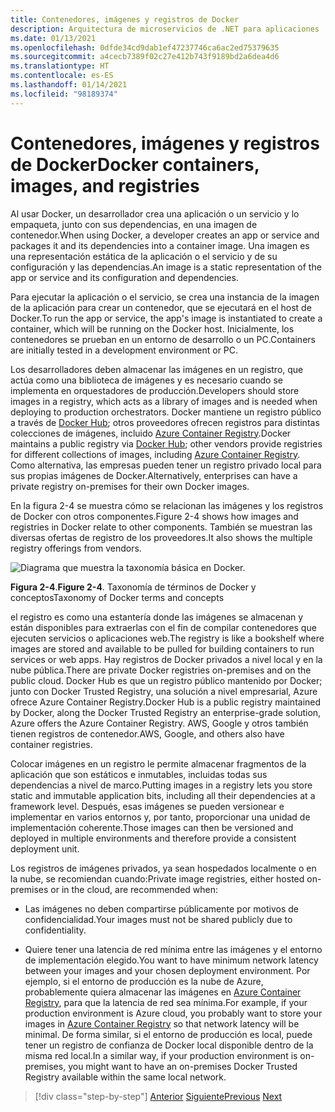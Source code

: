 ```yaml
---
title: Contenedores, imágenes y registros de Docker
description: Arquitectura de microservicios de .NET para aplicaciones .NET en contenedor | Contenedores, imágenes y registros de Docker
ms.date: 01/13/2021
ms.openlocfilehash: 0dfde34cd9dab1ef47237746ca6ac2ed75379635
ms.sourcegitcommit: a4cecb7389f02c27e412b743f9189bd2a6dea4d6
ms.translationtype: HT
ms.contentlocale: es-ES
ms.lasthandoff: 01/14/2021
ms.locfileid: "98189374"
---
```

# <a name="docker-containers-images-and-registries"></a><span data-ttu-id="d1056-103">Contenedores, imágenes y registros de Docker</span><span class="sxs-lookup"><span data-stu-id="d1056-103">Docker containers, images, and registries</span></span>

<span data-ttu-id="d1056-104">Al usar Docker, un desarrollador crea una aplicación o un servicio y lo empaqueta, junto con sus dependencias, en una imagen de contenedor.</span><span class="sxs-lookup"><span data-stu-id="d1056-104">When using Docker, a developer creates an app or service and packages it and its dependencies into a container image.</span></span> <span data-ttu-id="d1056-105">Una imagen es una representación estática de la aplicación o el servicio y de su configuración y las dependencias.</span><span class="sxs-lookup"><span data-stu-id="d1056-105">An image is a static representation of the app or service and its configuration and dependencies.</span></span>

<span data-ttu-id="d1056-106">Para ejecutar la aplicación o el servicio, se crea una instancia de la imagen de la aplicación para crear un contenedor, que se ejecutará en el host de Docker.</span><span class="sxs-lookup"><span data-stu-id="d1056-106">To run the app or service, the app's image is instantiated to create a container, which will be running on the Docker host.</span></span> <span data-ttu-id="d1056-107">Inicialmente, los contenedores se prueban en un entorno de desarrollo o un PC.</span><span class="sxs-lookup"><span data-stu-id="d1056-107">Containers are initially tested in a development environment or PC.</span></span>

<span data-ttu-id="d1056-108">Los desarrolladores deben almacenar las imágenes en un registro, que actúa como una biblioteca de imágenes y es necesario cuando se implementa en orquestadores de producción.</span><span class="sxs-lookup"><span data-stu-id="d1056-108">Developers should store images in a registry, which acts as a library of images and is needed when deploying to production orchestrators.</span></span> <span data-ttu-id="d1056-109">Docker mantiene un registro público a través de [Docker Hub](https://hub.docker.com/); otros proveedores ofrecen registros para distintas colecciones de imágenes, incluido [Azure Container Registry](https://azure.microsoft.com/services/container-registry/).</span><span class="sxs-lookup"><span data-stu-id="d1056-109">Docker maintains a public registry via [Docker Hub](https://hub.docker.com/); other vendors provide registries for different collections of images, including [Azure Container Registry](https://azure.microsoft.com/services/container-registry/).</span></span> <span data-ttu-id="d1056-110">Como alternativa, las empresas pueden tener un registro privado local para sus propias imágenes de Docker.</span><span class="sxs-lookup"><span data-stu-id="d1056-110">Alternatively, enterprises can have a private registry on-premises for their own Docker images.</span></span>

<span data-ttu-id="d1056-111">En la figura 2-4 se muestra cómo se relacionan las imágenes y los registros de Docker con otros componentes.</span><span class="sxs-lookup"><span data-stu-id="d1056-111">Figure 2-4 shows how images and registries in Docker relate to other components.</span></span> <span data-ttu-id="d1056-112">También se muestran las diversas ofertas de registro de los proveedores.</span><span class="sxs-lookup"><span data-stu-id="d1056-112">It also shows the multiple registry offerings from vendors.</span></span>

![Diagrama que muestra la taxonomía básica en Docker.](./media/docker-containers-images-registries/taxonomy-of-docker-terms-and-concepts.png)

<span data-ttu-id="d1056-114">**Figura 2-4**.</span><span class="sxs-lookup"><span data-stu-id="d1056-114">**Figure 2-4**.</span></span> <span data-ttu-id="d1056-115">Taxonomía de términos de Docker y conceptos</span><span class="sxs-lookup"><span data-stu-id="d1056-115">Taxonomy of Docker terms and concepts</span></span>

<span data-ttu-id="d1056-116">el registro es como una estantería donde las imágenes se almacenan y están disponibles para extraerlas con el fin de compilar contenedores que ejecuten servicios o aplicaciones web.</span><span class="sxs-lookup"><span data-stu-id="d1056-116">The registry is like a bookshelf where images are stored and available to be pulled for building containers to run services or web apps.</span></span> <span data-ttu-id="d1056-117">Hay registros de Docker privados a nivel local y en la nube pública.</span><span class="sxs-lookup"><span data-stu-id="d1056-117">There are private Docker registries on-premises and on the public cloud.</span></span> <span data-ttu-id="d1056-118">Docker Hub es que un registro público mantenido por Docker; junto con Docker Trusted Registry, una solución a nivel empresarial, Azure ofrece Azure Container Registry.</span><span class="sxs-lookup"><span data-stu-id="d1056-118">Docker Hub is a public registry maintained by Docker, along the Docker Trusted Registry an enterprise-grade solution, Azure offers the Azure Container Registry.</span></span> <span data-ttu-id="d1056-119">AWS, Google y otros también tienen registros de contenedor.</span><span class="sxs-lookup"><span data-stu-id="d1056-119">AWS, Google, and others also have container registries.</span></span>

<span data-ttu-id="d1056-120">Colocar imágenes en un registro le permite almacenar fragmentos de la aplicación que son estáticos e inmutables, incluidas todas sus dependencias a nivel de marco.</span><span class="sxs-lookup"><span data-stu-id="d1056-120">Putting images in a registry lets you store static and immutable application bits, including all their dependencies at a framework level.</span></span> <span data-ttu-id="d1056-121">Después, esas imágenes se pueden versionear e implementar en varios entornos y, por tanto, proporcionar una unidad de implementación coherente.</span><span class="sxs-lookup"><span data-stu-id="d1056-121">Those images can then be versioned and deployed in multiple environments and therefore provide a consistent deployment unit.</span></span>

<span data-ttu-id="d1056-122">Los registros de imágenes privados, ya sean hospedados localmente o en la nube, se recomiendan cuando:</span><span class="sxs-lookup"><span data-stu-id="d1056-122">Private image registries, either hosted on-premises or in the cloud, are recommended when:</span></span>

- <span data-ttu-id="d1056-123">Las imágenes no deben compartirse públicamente por motivos de confidencialidad.</span><span class="sxs-lookup"><span data-stu-id="d1056-123">Your images must not be shared publicly due to confidentiality.</span></span>

- <span data-ttu-id="d1056-124">Quiere tener una latencia de red mínima entre las imágenes y el entorno de implementación elegido.</span><span class="sxs-lookup"><span data-stu-id="d1056-124">You want to have minimum network latency between your images and your chosen deployment environment.</span></span> <span data-ttu-id="d1056-125">Por ejemplo, si el entorno de producción es la nube de Azure, probablemente quiera almacenar las imágenes en [Azure Container Registry](https://azure.microsoft.com/services/container-registry/), para que la latencia de red sea mínima.</span><span class="sxs-lookup"><span data-stu-id="d1056-125">For example, if your production environment is Azure cloud, you probably want to store your images in [Azure Container Registry](https://azure.microsoft.com/services/container-registry/) so that network latency will be minimal.</span></span> <span data-ttu-id="d1056-126">De forma similar, si el entorno de producción es local, puede tener un registro de confianza de Docker local disponible dentro de la misma red local.</span><span class="sxs-lookup"><span data-stu-id="d1056-126">In a similar way, if your production environment is on-premises, you might want to have an on-premises Docker Trusted Registry available within the same local network.</span></span>

>[!div class="step-by-step"]
><span data-ttu-id="d1056-127">[Anterior](docker-terminology.md)
>[Siguiente](../net-core-net-framework-containers/index.md)</span><span class="sxs-lookup"><span data-stu-id="d1056-127">[Previous](docker-terminology.md)
[Next](../net-core-net-framework-containers/index.md)</span></span>
